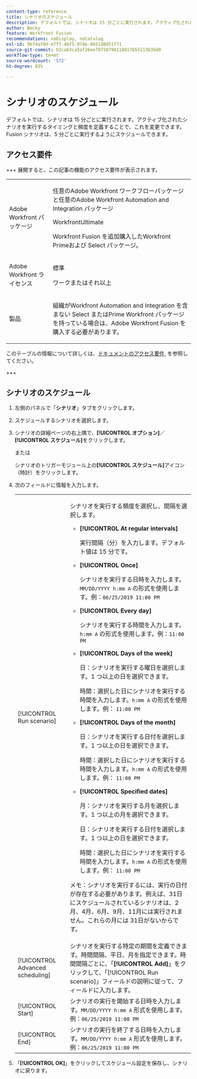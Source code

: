 ```yaml
---
content-type: reference
title: シナリオのスケジュール
description: デフォルトでは、シナリオは 15 分ごとに実行されます。アクティブ化されたシナリオを実行するタイミングと頻度を定義することで、これを変更できます。Fusion シナリオは、5 分ごとに実行するようにスケジュールできます。
author: Becky
feature: Workfront Fusion
recommendations: noDisplay, noCatalog
exl-id: 9b74af0d-e7ff-4bf5-974e-0651d0d51f71
source-git-commit: b2ca63ca5af26ee79758798118817b55113b3bd0
workflow-type: tm+mt
source-wordcount: '572'
ht-degree: 83%

---
```


# シナリオのスケジュール

デフォルトでは、シナリオは 15 分ごとに実行されます。アクティブ化されたシナリオを実行するタイミングと頻度を定義することで、これを変更できます。Fusion シナリオは、5 分ごとに実行するようにスケジュールできます。

## アクセス要件

+++ 展開すると、この記事の機能のアクセス要件が表示されます。

<table style="table-layout:auto">
 <col> 
 <col> 
 <tbody> 
  <tr> 
   <td role="rowheader">Adobe Workfront パッケージ</td> 
   <td> <p>任意のAdobe Workfront ワークフローパッケージと任意のAdobe Workfront Automation and Integration パッケージ</p><p>WorkfrontUltimate</p><p>Workfront Fusion を追加購入したWorkfront Primeおよび Select パッケージ。</p> </td> 
  </tr> 
  <tr data-mc-conditions=""> 
   <td role="rowheader">Adobe Workfront ライセンス</td> 
   <td> <p>標準</p><p>ワークまたはそれ以上</p> </td> 
  </tr> 
  <tr> 
   <td role="rowheader">製品</td> 
   <td>
   <p>組織がWorkfront Automation and Integration を含まない Select またはPrime Workfront パッケージを持っている場合は、Adobe Workfront Fusion を購入する必要があります。</li></ul>
   </td> 
  </tr>
 </tbody> 
</table>

このテーブルの情報について詳しくは、[&#x200B; ドキュメントのアクセス要件 &#x200B;](/help/workfront-fusion/references/licenses-and-roles/access-level-requirements-in-documentation.md) を参照してください。

+++

## シナリオのスケジュール

1. 左側のパネルで「**シナリオ**」タブをクリックします。
1. スケジュールするシナリオを選択します。
1. シナリオの詳細ページの右上隅で、**[!UICONTROL オプション]**／**[!UICONTROL スケジュール]**&#x200B;をクリックします。

   または

   シナリオのトリガーモジュール上の&#x200B;**[!UICONTROL スケジュール]**&#x200B;アイコン（時計）をクリックします。

1. 次のフィールドに情報を入力します。

   <table style="table-layout:auto">   
    <col> 
    <col> 
    <tbody> 
     <tr> 
      <td role="rowheader">[!UICONTROL Run scenario]</td> 
      <td> <p>シナリオを実行する頻度を選択し、間隔を選択します。</p> 
       <ul> 
        <li> <p><strong>[!UICONTROL At regular intervals]</strong> </p> <p>実行間隔（分）を入力します。デフォルト値は 15 分です。</p> </li> 
        <li> <p><strong>[!UICONTROL Once]</strong> </p> <p>シナリオを実行する日時を入力します。<code>MM/DD/YYYY h:mm A</code> の形式を使用します。例：<code>06/25/2019 11:00 PM</code></p> </li> 
        <li> <p><strong>[!UICONTROL Every day]</strong> </p> <p>シナリオを実行する時間を入力します。<code>h:mm A</code> の形式を使用します。例：<code>11:00 PM</code></p> </li> 
        <li> <p><strong>[!UICONTROL Days of the week]</strong> </p> <p>日：シナリオを実行する曜日を選択します。1 つ以上の日を選択できます。</p> <p>時間：選択した日にシナリオを実行する時間を入力します。<code>h:mm A</code> の形式を使用します。例： <code>11:00 PM</code></p> </li> 
        <li> <p><strong>[!UICONTROL Days of the month]</strong> </p> <p>日：シナリオを実行する日付を選択します。1 つ以上の日を選択できます。</p> <p>時間：選択した日にシナリオを実行する時間を入力します。<code>h:mm A</code> の形式を使用します。例： <code>11:00 PM</code></p> </li> 
        <li> <p><strong>[!UICONTROL Specified dates]</strong> </p> <p>月：シナリオを実行する月を選択します。1 つ以上の月を選択できます。</p> <p>日：シナリオを実行する日付を選択します。1 つ以上の日を選択できます。</p> <p>時間：選択した日にシナリオを実行する時間を入力します。<code>h:mm A</code> の形式を使用します。例： <code>11:00 PM</code></p> </li> 
       </ul> <p>メモ：シナリオを実行するには、実行の日付が存在する必要があります。例えば、31日にスケジュールされているシナリオは、2月、4月、6月、9月、11月には実行されません。これらの月には 31日がないからです。</p> </td> 
     </tr> 
     <tr> 
      <td role="rowheader">[!UICONTROL Advanced scheduling]</td> 
      <td>シナリオを実行する特定の期間を定義できます。時間間隔、平日、月を指定できます。時間間隔ごとに、「<strong>[!UICONTROL Add]</strong>」をクリックして、「[!UICONTROL Run scenario]」フィールドの説明に従って、フィールドに入力します。</td> 
     </tr> 
     <tr> 
      <td role="rowheader">[!UICONTROL Start]</td> 
      <td>シナリオの実行を開始する日時を入力します。<code>MM/DD/YYYY h:mm A</code> 形式を使用します。例：<code>06/25/2019 11:00 PM</code></td> 
     </tr> 
     <tr> 
      <td role="rowheader">[!UICONTROL End]</td> 
      <td>シナリオの実行を終了する日時を入力します。<code>MM/DD/YYYY h:mm A</code> 形式を使用します。例：<code>06/25/2019 11:00 PM</code></td> 
     </tr> 
    </tbody> 
   </table>

1. 「**[!UICONTROL OK]**」をクリックしてスケジュール設定を保存し、シナリオに戻ります。
